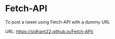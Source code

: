# Fetch-API
To post a tweet using Fetch-API with a dummy URL

URL: https://sidhant22.github.io/Fetch-API/
